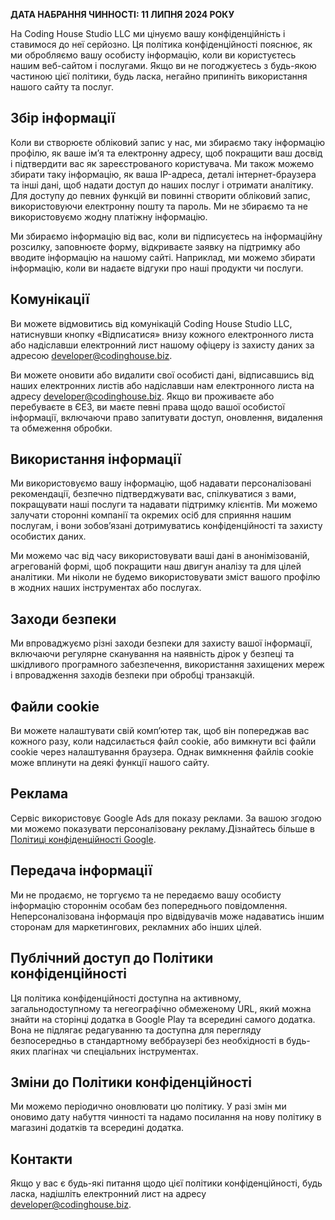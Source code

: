 <!-- cspell:disable -->
<!-- # Політика конфіденційності для Coding House Studio LLC -->
**ДАТА НАБРАННЯ ЧИННОСТІ: 11 ЛИПНЯ 2024 РОКУ**

На Coding House Studio LLC ми цінуємо вашу конфіденційність і ставимося до неї серйозно. Ця політика конфіденційності пояснює, як ми обробляємо вашу особисту інформацію, коли ви користуєтесь нашим веб-сайтом і послугами. Якщо ви не погоджуєтесь з будь-якою частиною цієї політики, будь ласка, негайно припиніть використання нашого сайту та послуг.

## Збір інформації

Коли ви створюєте обліковий запис у нас, ми збираємо таку інформацію профілю, як ваше ім’я та електронну адресу, щоб покращити ваш досвід і підтвердити вас як зареєстрованого користувача. Ми також можемо збирати таку інформацію, як ваша IP-адреса, деталі інтернет-браузера та інші дані, щоб надати доступ до наших послуг і отримати аналітику. Для доступу до певних функцій ви повинні створити обліковий запис, використовуючи електронну пошту та пароль. Ми не збираємо та не використовуємо жодну платіжну інформацію.

Ми збираємо інформацію від вас, коли ви підписуєтесь на інформаційну розсилку, заповнюєте форму, відкриваєте заявку на підтримку або вводите інформацію на нашому сайті. Наприклад, ми можемо збирати інформацію, коли ви надаєте відгуки про наші продукти чи послуги.

## Комунікації

Ви можете відмовитись від комунікацій Coding House Studio LLC, натиснувши кнопку «Відписатися» внизу кожного електронного листа або надіславши електронний лист нашому офіцеру із захисту даних за адресою developer@codinghouse.biz.

Ви можете оновити або видалити свої особисті дані, відписавшись від наших електронних листів або надіславши нам електронного листа на адресу developer@codinghouse.biz. Якщо ви проживаєте або перебуваєте в ЄЕЗ, ви маєте певні права щодо вашої особистої інформації, включаючи право запитувати доступ, оновлення, видалення та обмеження обробки.

## Використання інформації

Ми використовуємо вашу інформацію, щоб надавати персоналізовані рекомендації, безпечно підтверджувати вас, спілкуватися з вами, покращувати наші послуги та надавати підтримку клієнтів. Ми можемо залучати сторонні компанії та окремих осіб для сприяння нашим послугам, і вони зобов’язані дотримуватись конфіденційності та захисту особистих даних.

Ми можемо час від часу використовувати ваші дані в анонімізованій, агрегованій формі, щоб покращити наш двигун аналізу та для цілей аналітики. Ми ніколи не будемо використовувати зміст вашого профілю в жодних наших інструментах або послугах.

## Заходи безпеки

Ми впроваджуємо різні заходи безпеки для захисту вашої інформації, включаючи регулярне сканування на наявність дірок у безпеці та шкідливого програмного забезпечення, використання захищених мереж і впровадження заходів безпеки при обробці транзакцій.

## Файли cookie

Ви можете налаштувати свій комп’ютер так, щоб він попереджав вас кожного разу, коли надсилається файл cookie, або вимкнути всі файли cookie через налаштування браузера. Однак вимкнення файлів cookie може вплинути на деякі функції нашого сайту.

## Реклама

Сервіс використовує Google Ads для показу реклами. За вашою згодою ми можемо показувати персоналізовану рекламу.Дізнайтесь більше в [Політиці конфіденційності Google](https://policies.google.com/privacy).

## Передача інформації

Ми не продаємо, не торгуємо та не передаємо вашу особисту інформацію стороннім особам без попереднього повідомлення. Неперсоналізована інформація про відвідувачів може надаватись іншим сторонам для маркетингових, рекламних або інших цілей.

## Публічний доступ до Політики конфіденційності

Ця політика конфіденційності доступна на активному, загальнодоступному та негеографічно обмеженому URL, який можна знайти на сторінці додатка в Google Play та всередині самого додатка. Вона не підлягає редагуванню та доступна для перегляду безпосередньо в стандартному веббраузері без необхідності в будь-яких плагінах чи спеціальних інструментах.

## Зміни до Політики конфіденційності

Ми можемо періодично оновлювати цю політику. У разі змін ми оновимо дату набуття чинності та надамо посилання на нову політику в магазині додатків та всередині додатка.

## Контакти

Якщо у вас є будь-які питання щодо цієї політики конфіденційності, будь ласка, надішліть електронний лист на адресу developer@codinghouse.biz.
<!-- cspell:enable -->
